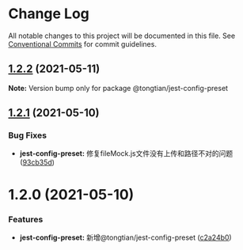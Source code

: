 # Change Log

All notable changes to this project will be documented in this file.
See [Conventional Commits](https://conventionalcommits.org) for commit guidelines.

## [1.2.2](https://github.com/noshower/frontend-presets/compare/@tongtian/jest-config-preset@1.2.1...@tongtian/jest-config-preset@1.2.2) (2021-05-11)

**Note:** Version bump only for package @tongtian/jest-config-preset





## [1.2.1](https://github.com/noshower/frontend-presets/compare/@tongtian/jest-config-preset@1.2.0...@tongtian/jest-config-preset@1.2.1) (2021-05-10)


### Bug Fixes

* **jest-config-preset:** 修复fileMock.js文件没有上传和路径不对的问题 ([93cb35d](https://github.com/noshower/frontend-presets/commit/93cb35d462fe7268d95014754ed84057453ef82b))





# 1.2.0 (2021-05-10)


### Features

* **jest-config-preset:** 新增@tongtian/jest-config-preset ([c2a24b0](https://github.com/noshower/frontend-presets/commit/c2a24b0c0e27ec81efae5d734ab3635edf9ccd42))
